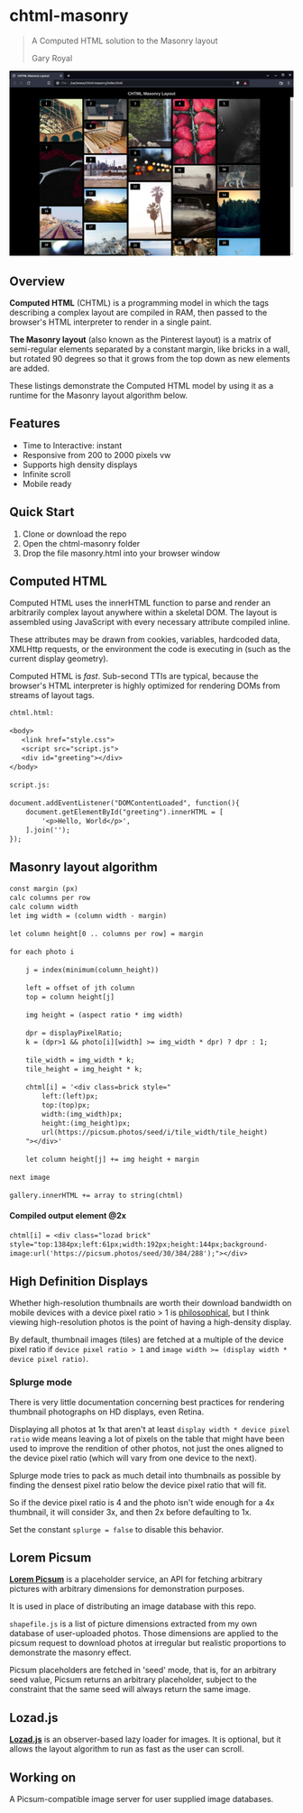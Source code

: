 # chtml-masonry
> A Computed HTML solution to the Masonry layout
> 
> Gary Royal


![screenshot](masonry.png)

## Overview

**Computed HTML** (CHTML) is a programming model in which the tags describing a complex layout are compiled in RAM, then passed to the browser's HTML interpreter to render in a single paint. 

**The Masonry layout** (also known as the Pinterest layout) is a matrix of semi-regular elements separated by a constant margin, like bricks in a wall, but rotated 90 degrees so that it grows from the top down as new elements are added.

These listings demonstrate the Computed HTML model by using it as a runtime for the Masonry layout algorithm below.


## Features 

* Time to Interactive: instant 
* Responsive from 200 to 2000 pixels vw
* Supports high density displays
* Infinite scroll
* Mobile ready


## Quick Start

1. Clone or download the repo
2. Open the chtml-masonry folder
3. Drop the file masonry.html into your browser window


## Computed HTML 

Computed HTML uses the innerHTML function to parse and render an arbitrarily complex layout anywhere within a skeletal DOM. The layout is assembled using JavaScript with every necessary attribute compiled inline. 

These attributes may be drawn from cookies, variables, hardcoded data, XMLHttp requests, or the environment the code is executing in (such as the current display geometry).  

Computed HTML is _fast_. Sub-second TTIs are typical, because the browser's HTML interpreter is highly optimized for rendering DOMs from streams of layout tags. 

```
chtml.html:

<body>
   <link href="style.css">
   <script src="script.js">
   <div id="greeting"></div>
</body>
	
script.js:

document.addEventListener("DOMContentLoaded", function(){
	document.getElementById("greeting").innerHTML = [
		'<p>Hello, World</p>',
	].join('');  
});
```


## Masonry layout algorithm

```
const margin (px)
calc columns per row
calc column width
let img width = (column width - margin)

let column height[0 .. columns per row] = margin

for each photo i

	j = index(minimum(column_height))
	
	left = offset of jth column
	top = column height[j]
	
	img height = (aspect ratio * img width)
	
	dpr = displayPixelRatio;
	k = (dpr>1 && photo[i][width] >= img_width * dpr) ? dpr : 1;
	
	tile_width = img_width * k;
	tile_height = img_height * k; 

	chtml[i] = '<div class=brick style="
		left:(left)px; 
		top:(top)px; 
		width:(img_width)px; 
		height:(img_height)px;
		url(https://picsum.photos/seed/i/tile_width/tile_height)
	"></div>'

	let column height[j] += img height + margin
	
next image

gallery.innerHTML += array to string(chtml)
```

####  Compiled output element @2x
```
chtml[i] = <div class="lozad brick" style="top:1384px;left:61px;width:192px;height:144px;background-image:url('https://picsum.photos/seed/30/384/288');"></div>
```


## High Definition Displays

Whether high-resolution thumbnails are worth their download bandwidth on mobile devices with a device pixel ratio > 1 is [philosophical](https://www.quirksmode.org/blog/archives/2012/07/more_about_devi.html), but I think viewing high-resolution photos is the point of having a high-density display.

By default, thumbnail images (tiles) are fetched at a multiple of the device pixel ratio if `device pixel ratio > 1` and `image width >= (display width * device pixel ratio)`. 

### Splurge mode

There is very little documentation concerning best practices for rendering thumbnail photographs on HD displays, even Retina.

Displaying all photos at 1x that aren't at least `display width * device pixel ratio` wide means leaving a lot of pixels on the table that might have been used to improve the rendition of other photos, not just the ones aligned to the device pixel ratio (which will vary from one device to the next).

Splurge mode tries to pack as much detail into thumbnails as possible by finding the densest pixel ratio below the device pixel ratio that will fit.

So if the device pixel ratio is 4 and the photo isn't wide enough for a 4x thumbnail, it will consider 3x, and then 2x before defaulting to 1x.

Set the constant `splurge = false` to disable this behavior.


## Lorem Picsum 

**[Lorem Picsum](https://picsum.photos/)** is a placeholder service, an API for fetching arbitrary pictures with arbitrary dimensions for demonstration purposes.

It is used in place of distributing an image database with this repo.

`shapefile.js` is a list of picture dimensions extracted from my own database of user-uploaded photos. Those dimensions are applied to the picsum request to download photos at irregular but realistic proportions to demonstrate the masonry effect. 

Picsum placeholders are fetched in 'seed' mode, that is, for an arbitrary seed value, Picsum returns an arbitrary placeholder, subject to the constraint that the same seed will always return the same image.


## Lozad.js

**[Lozad.js](https://github.com/ApoorvSaxena/lozad.js)** is an observer-based lazy loader for images. It is optional, but it allows the layout algorithm to run as fast as the user can scroll. 


## Working on

A Picsum-compatible image server for user supplied image databases.



